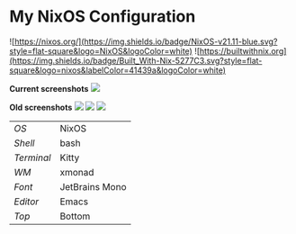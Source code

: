 # My NixOS Configuration

![https://nixos.org/](https://img.shields.io/badge/NixOS-v21.11-blue.svg?style=flat-square&logo=NixOS&logoColor=white)
![https://builtwithnix.org](https://img.shields.io/badge/Built_With-Nix-5277C3.svg?style=flat-square&logo=nixos&labelColor=41439a&logoColor=white)

**Current screenshots**
![](../assets/v5-busy.png)

**Old screenshots**
![](../assets/v3-clean.png)
![](../assets/v4-busy.png)
![](../assets/v2-semi-clean.png)

|            |                |
|------------|----------------|
| *OS*       | NixOS          |
| *Shell*    | bash           |
| *Terminal* | Kitty          |
| *WM*       | xmonad         |
| *Font*     | JetBrains Mono |
| *Editor*   | Emacs          |
| *Top*      | Bottom         |
